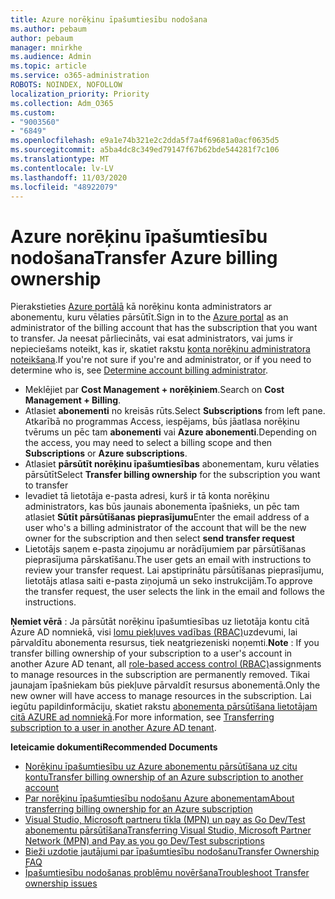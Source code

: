 ```yaml
---
title: Azure norēķinu īpašumtiesību nodošana
ms.author: pebaum
author: pebaum
manager: mnirkhe
ms.audience: Admin
ms.topic: article
ms.service: o365-administration
ROBOTS: NOINDEX, NOFOLLOW
localization_priority: Priority
ms.collection: Adm_O365
ms.custom:
- "9003560"
- "6849"
ms.openlocfilehash: e9a1e74b321e2c2dda5f7a4f69681a0acf0635d5
ms.sourcegitcommit: a5ba4dc8c349ed79147f67b62bde544281f7c106
ms.translationtype: MT
ms.contentlocale: lv-LV
ms.lasthandoff: 11/03/2020
ms.locfileid: "48922079"
---
```

# <a name="transfer-azure-billing-ownership"></a><span data-ttu-id="24c99-102">Azure norēķinu īpašumtiesību nodošana</span><span class="sxs-lookup"><span data-stu-id="24c99-102">Transfer Azure billing ownership</span></span>

<span data-ttu-id="24c99-103">Pierakstieties [Azure portālā](https://portal.azure.com/) kā norēķinu konta administrators ar abonementu, kuru vēlaties pārsūtīt.</span><span class="sxs-lookup"><span data-stu-id="24c99-103">Sign in to the [Azure portal](https://portal.azure.com/) as an administrator of the billing account that has the subscription that you want to transfer.</span></span> <span data-ttu-id="24c99-104">Ja neesat pārliecināts, vai esat administrators, vai jums ir nepieciešams noteikt, kas ir, skatiet rakstu [konta norēķinu administratora noteikšana](https://docs.microsoft.com/azure/cost-management-billing/understand/subscription-transfer#whoisaa).</span><span class="sxs-lookup"><span data-stu-id="24c99-104">If you're not sure if you're and administrator, or if you need to determine who is, see [Determine account billing administrator](https://docs.microsoft.com/azure/cost-management-billing/understand/subscription-transfer#whoisaa).</span></span>

- <span data-ttu-id="24c99-105">Meklējiet par **Cost Management + norēķiniem**.</span><span class="sxs-lookup"><span data-stu-id="24c99-105">Search on **Cost Management + Billing**.</span></span>
- <span data-ttu-id="24c99-106">Atlasiet **abonementi** no kreisās rūts.</span><span class="sxs-lookup"><span data-stu-id="24c99-106">Select **Subscriptions** from left pane.</span></span> <span data-ttu-id="24c99-107">Atkarībā no programmas Access, iespējams, būs jāatlasa norēķinu tvērums un pēc tam **abonementi** vai **Azure abonementi**.</span><span class="sxs-lookup"><span data-stu-id="24c99-107">Depending on the access, you may need to select a billing scope and then **Subscriptions** or **Azure subscriptions**.</span></span>
- <span data-ttu-id="24c99-108">Atlasiet **pārsūtīt norēķinu īpašumtiesības** abonementam, kuru vēlaties pārsūtīt</span><span class="sxs-lookup"><span data-stu-id="24c99-108">Select **Transfer billing ownership** for the subscription you want to transfer</span></span>
- <span data-ttu-id="24c99-109">Ievadiet tā lietotāja e-pasta adresi, kurš ir tā konta norēķinu administrators, kas būs jaunais abonementa īpašnieks, un pēc tam atlasiet **Sūtīt pārsūtīšanas pieprasījumu**</span><span class="sxs-lookup"><span data-stu-id="24c99-109">Enter the email address of a user who's a billing administrator of the account that will be the new owner for the subscription and then select **send transfer request**</span></span>
- <span data-ttu-id="24c99-110">Lietotājs saņem e-pasta ziņojumu ar norādījumiem par pārsūtīšanas pieprasījuma pārskatīšanu.</span><span class="sxs-lookup"><span data-stu-id="24c99-110">The user gets an email with instructions to review your transfer request.</span></span> <span data-ttu-id="24c99-111">Lai apstiprinātu pārsūtīšanas pieprasījumu, lietotājs atlasa saiti e-pasta ziņojumā un seko instrukcijām.</span><span class="sxs-lookup"><span data-stu-id="24c99-111">To approve the transfer request, the user selects the link in the email and follows the instructions.</span></span>

<span data-ttu-id="24c99-112">**Ņemiet vērā** : Ja pārsūtāt norēķinu īpašumtiesības uz lietotāja kontu citā Azure AD nomniekā, visi [lomu piekļuves vadības (RBAC)](https://docs.microsoft.com/azure/role-based-access-control/overview?WT.mc_id=Portal-Microsoft_Azure_Support)uzdevumi, lai pārvaldītu abonementa resursus, tiek neatgriezeniski noņemti.</span><span class="sxs-lookup"><span data-stu-id="24c99-112">**Note** : If you transfer billing ownership of your subscription to a user's account in another Azure AD tenant, all [role-based access control (RBAC)](https://docs.microsoft.com/azure/role-based-access-control/overview?WT.mc_id=Portal-Microsoft_Azure_Support)assignments to manage resources in the subscription are permanently removed.</span></span> <span data-ttu-id="24c99-113">Tikai jaunajam īpašniekam būs piekļuve pārvaldīt resursus abonementā.</span><span class="sxs-lookup"><span data-stu-id="24c99-113">Only the new owner will have access to manage resources in the subscription.</span></span> <span data-ttu-id="24c99-114">Lai iegūtu papildinformāciju, skatiet rakstu [abonementa pārsūtīšana lietotājam citā AZURE ad nomniekā](https://docs.microsoft.com/azure/active-directory/managed-identities-azure-resources/known-issues?WT.mc_id=Portal-Microsoft_Azure_Support).</span><span class="sxs-lookup"><span data-stu-id="24c99-114">For more information, see [Transferring subscription to a user in another Azure AD tenant](https://docs.microsoft.com/azure/active-directory/managed-identities-azure-resources/known-issues?WT.mc_id=Portal-Microsoft_Azure_Support).</span></span>

<span data-ttu-id="24c99-115">**Ieteicamie dokumenti**</span><span class="sxs-lookup"><span data-stu-id="24c99-115">**Recommended Documents**</span></span>

- [<span data-ttu-id="24c99-116">Norēķinu īpašumtiesību uz Azure abonementu pārsūtīšana uz citu kontu</span><span class="sxs-lookup"><span data-stu-id="24c99-116">Transfer billing ownership of an Azure subscription to another account</span></span>](https://docs.microsoft.com/azure/cost-management-billing/manage/billing-subscription-transfer)
- [<span data-ttu-id="24c99-117">Par norēķinu īpašumtiesību nodošanu Azure abonementam</span><span class="sxs-lookup"><span data-stu-id="24c99-117">About transferring billing ownership for an Azure subscription</span></span>](https://docs.microsoft.com//azure/cost-management-billing/understand/subscription-transfer)
- [<span data-ttu-id="24c99-118">Visual Studio, Microsoft partneru tīkla (MPN) un pay as Go Dev/Test abonementu pārsūtīšana</span><span class="sxs-lookup"><span data-stu-id="24c99-118">Transferring Visual Studio, Microsoft Partner Network (MPN) and Pay as you go Dev/Test subscriptions</span></span>](https://docs.microsoft.com/azure/billing/billing-subscription-transfer?WT.mc_id=Portal-Microsoft_Azure_Support#transferring-visual-studio-microsoft-partner-network-mpn-and-pay-as-you-go-devtest-subscriptions)
- [<span data-ttu-id="24c99-119">Bieži uzdotie jautājumi par īpašumtiesību nodošanu</span><span class="sxs-lookup"><span data-stu-id="24c99-119">Transfer Ownership FAQ</span></span>](https://docs.microsoft.com/azure/billing/billing-subscription-transfer?WT.mc_id=Portal-Microsoft_Azure_Support#frequently-asked-questions-faq-for-senders)
- [<span data-ttu-id="24c99-120">Īpašumtiesību nodošanas problēmu novēršana</span><span class="sxs-lookup"><span data-stu-id="24c99-120">Troubleshoot Transfer ownership issues</span></span>](https://docs.microsoft.com/azure/billing/billing-subscription-transfer?WT.mc_id=Portal-Microsoft_Azure_Support#troubleshooting)
